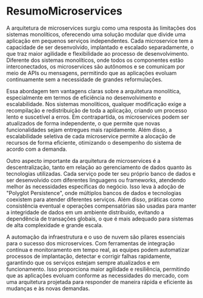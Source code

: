 # ResumoMicroservices

A arquitetura de microservices surgiu como uma resposta às limitações dos sistemas monolíticos, oferecendo uma solução modular que divide uma aplicação em pequenos serviços independentes. Cada microservice tem a capacidade de ser desenvolvido, implantado e escalado separadamente, o que traz maior agilidade e flexibilidade ao processo de desenvolvimento. Diferente dos sistemas monolíticos, onde todos os componentes estão interconectados, os microservices são autônomos e se comunicam por meio de APIs ou mensagens, permitindo que as aplicações evoluam continuamente sem a necessidade de grandes reformulações.

Essa abordagem tem vantagens claras sobre a arquitetura monolítica, especialmente em termos de eficiência no desenvolvimento e escalabilidade. Nos sistemas monolíticos, qualquer modificação exige a recompilação e redistribuição de toda a aplicação, criando um processo lento e suscetível a erros. Em contrapartida, os microservices podem ser atualizados de forma independente, o que permite que novas funcionalidades sejam entregues mais rapidamente. Além disso, a escalabilidade seletiva de cada microservice permite a alocação de recursos de forma eficiente, otimizando o desempenho do sistema de acordo com a demanda.

Outro aspecto importante da arquitetura de microservices é a descentralização, tanto em relação ao gerenciamento de dados quanto às tecnologias utilizadas. Cada serviço pode ter seu próprio banco de dados e ser desenvolvido com diferentes linguagens ou frameworks, atendendo melhor às necessidades específicas do negócio. Isso leva à adoção de "Polyglot Persistence", onde múltiplos bancos de dados e tecnologias coexistem para atender diferentes serviços. Além disso, práticas como consistência eventual e operações compensatórias são usadas para manter a integridade de dados em um ambiente distribuído, evitando a dependência de transações globais, o que é mais adequado para sistemas de alta complexidade e grande escala.

A automação da infraestrutura e o uso de nuvem são pilares essenciais para o sucesso dos microservices. Com ferramentas de integração contínua e monitoramento em tempo real, as equipes podem automatizar processos de implantação, detectar e corrigir falhas rapidamente, garantindo que os serviços estejam sempre atualizados e em funcionamento. Isso proporciona maior agilidade e resiliência, permitindo que as aplicações evoluam conforme as necessidades do mercado, com uma arquitetura projetada para responder de maneira rápida e eficiente às mudanças e às novas demandas.
